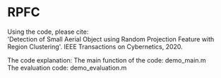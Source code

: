 # RPFC
Using the code,   please cite:  
'Detection of Small Aerial Object using Random Projection Feature with Region Clustering'. 
IEEE Transactions on Cybernetics, 2020.

The code explanation:
  The main function of the code: demo_main.m    
  The evaluation code: demo_evaluation.m
